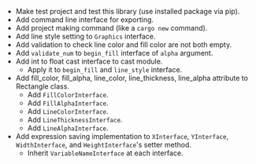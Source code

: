 - Make test project and test this library (use installed package via pip).
- Add command line interface for exporting.
- Add project making command (like a `cargo new` command).
- Add line style setting to `Graphics` interface.
- Add validation to check line color and fill color are not both empty.
- Add `validate_num` to `begin_fill` interface of `alpha` argument.
- Add int to float cast interface to cast module.
  - Apply it to `begin_fill` and `line_style` interface.
- Add fill_color, fill_alpha, line_color, line_thickness, line_alpha attribute to Rectangle class.
  - Add `FillColorInterface`.
  - Add `FillAlphaInterface`.
  - Add `LineColorInterface`.
  - Add `LineThicknessInterface`.
  - Add `LineAlphaInterface`.
- Add expression saving implementation to `XInterface`, `YInterface`, `WidthInterface`, and `HeightInterface`'s setter method.
  - Inherit `VariableNameInterface` at each interface.
